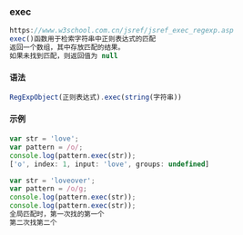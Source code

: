 ### exec

```js
https://www.w3school.com.cn/jsref/jsref_exec_regexp.asp
exec()函数用于检索字符串中正则表达式的匹配
返回一个数组，其中存放匹配的结果。
如果未找到匹配，则返回值为 null
```

#### 语法

```js
RegExpObject(正则表达式).exec(string(字符串))
```

#### 示例

```js
var str = 'love';
var pattern = /o/;
console.log(pattern.exec(str));
['o', index: 1, input: 'love', groups: undefined]
```

```js
var str = 'loveover';
var pattern = /o/g;
console.log(pattern.exec(str));
console.log(pattern.exec(str));
全局匹配时，第一次找的第一个
第二次找第二个
```

